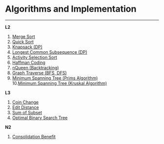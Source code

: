 # Algorithms and Implementation 
____  

**L2**  
1. [Merge Sort](L2/merge_sort.c)  
2. [Quick Sort](L2/quick_sort.c)  
3. [Knapsack (DP)](L2/knapsack.c)  
4. [Longest Common Subsequence (DP)](L2/lcs.cpp)  
5. [Activity Selection Sort](L2/activity_selection_sort.c)  
6. [Haffman Coding](L2/huffman_coding.cpp)  
7. [nQueen (Backtracking)](L2/nqueen.cpp)  
8. [Graph Traverse (BFS, DFS)](L2/bfs_dfs.cpp)  
9. [Minimum Spanning Tree (Prims Algorithm)](L2/mst_prims.cpp)  
10.[Minimum Spanning Tree (Kruskal Algorithm)](L2/mst_kruskal.cpp)  


**L3**  
1. [Coin Change](L3/coin_change.cpp)  
2. [Edit Distance](L3/edit_distance.cpp)  
3. [Sum of Subset](L3/sumofsub.cpp)  
4. [Optimal Binary Search Tree](L3/obst.cpp)  

**N2**  
1. [Consolidation Benefit](N2/consolidation_benefit.cpp)  





